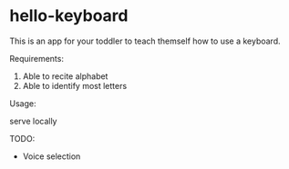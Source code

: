 # hello-keyboard

This is an app for your toddler to teach themself how to use a keyboard.

Requirements:

1. Able to recite alphabet
1. Able to identify most letters

Usage:

serve locally

TODO:

- Voice selection
